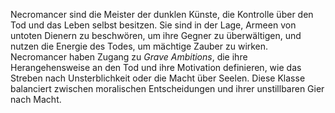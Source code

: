 
Necromancer sind die Meister der dunklen Künste, die Kontrolle über den Tod und das Leben selbst besitzen. Sie sind in der Lage, Armeen von untoten Dienern zu beschwören, um ihre Gegner zu überwältigen, und nutzen die Energie des Todes, um mächtige Zauber zu wirken. Necromancer haben Zugang zu _Grave Ambitions_, die ihre Herangehensweise an den Tod und ihre Motivation definieren, wie das Streben nach Unsterblichkeit oder die Macht über Seelen. Diese Klasse balanciert zwischen moralischen Entscheidungen und ihrer unstillbaren Gier nach Macht.